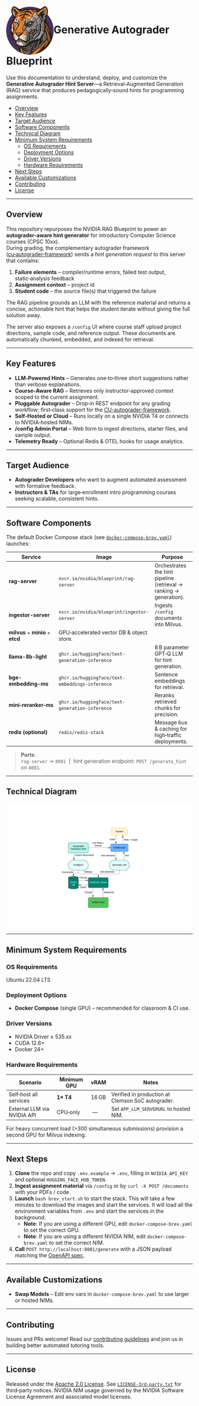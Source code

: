 <h1><img align="center" src="https://github.com/Clemson-AI-Blueprints/generative-autograder/blob/main/assets/icon.png">Generative Autograder Blueprint</h1>

Use this documentation to understand, deploy, and customize the **Generative Autograder Hint Server**—a Retrieval‑Augmented Generation (RAG) service that produces pedagogically‑sound hints for programming assignments.

- [Overview](#overview)
- [Key Features](#key-features)
- [Target Audience](#target-audience)
- [Software Components](#software-components)
- [Technical Diagram](#technical-diagram)
- [Minimum System Requirements](#minimum-system-requirements)
  - [OS Requirements](#os-requirements)
  - [Deployment Options](#deployment-options)
  - [Driver Versions](#driver-versions)
  - [Hardware Requirements](#hardware-requirements)
- [Next Steps](#next-steps)
- [Available Customizations](#available-customizations)
- [Contributing](#contributing)
- [License](#license)

---
## Overview
This repository repurposes the NVIDIA RAG Blueprint to power an **autograder‑aware hint generator** for introductory Computer Science courses (CPSC 10xx).  
During grading, the complementary autograder framework ([cu‑autograder‑framework](https://github.com/Elan456/cu-autograder-framework)) sends a *hint generation request* to this server that contains:

1. **Failure elements** – compiler/runtime errors, failed test output, static‑analysis feedback
2. **Assignment context** – project id
3. **Student code** – the source file(s) that triggered the failure

The RAG pipeline grounds an LLM with the reference material and returns a concise, actionable hint that helps the student iterate without giving the full solution away.

The server also exposes a `/config` UI where course staff upload project directions, sample code, and reference output.  These documents are automatically chunked, embedded, and indexed for retrieval.

---
## Key Features
- **LLM‑Powered Hints** – Generates one‐to‐three short suggestions rather than verbose explanations.
- **Course‑Aware RAG** – Retrieves only instructor‑approved context scoped to the current assignment.
- **Pluggable Autograder** – Drop‑in REST endpoint for any grading workflow; first‑class support for the [CU-autograder-framework](https://github.com/Elan456/cu-autograder-framework).
- **Self‑Hosted or Cloud** – Runs locally on a single NVIDIA T4 or connects to NVIDIA‑hosted NIMs.
- **/config Admin Portal** – Web form to ingest directions, starter files, and sample output.
- **Telemetry Ready** – Optional Redis & OTEL hooks for usage analytics.

---
## Target Audience
* **Autograder Developers** who want to augment automated assessment with formative feedback.
* **Instructors & TAs** for large‑enrollment intro programming courses seeking scalable, consistent hints.

---
## Software Components
The default Docker Compose stack (see [`docker-compose-brev.yaml`](./deploy/compose/docker-compose-brev.yaml)) launches:

| Service | Image | Purpose |
|---------|-------|---------|
| **rag-server** | `nvcr.io/nvidia/blueprint/rag-server` | Orchestrates the hint pipeline (retrieval → ranking → generation). |
| **ingestor-server** | `nvcr.io/nvidia/blueprint/ingestor-server` | Ingests `/config` documents into Milvus. |
| **milvus** + **minio** + **etcd** | GPU‑accelerated vector DB & object store. |
| **llama-8b-light** | `ghcr.io/huggingface/text-generation-inference` | 8 B parameter GPT‑Q LLM for hint generation. |
| **bge-embedding-ms** | `ghcr.io/huggingface/text-embeddings-inference` | Sentence embeddings for retrieval. |
| **mini‑reranker‑ms** | `ghcr.io/huggingface/text-generation-inference` | Reranks retrieved chunks for precision. |
| **redis (optional)** | `redis/redis-stack` | Message bus & caching for high‑traffic deployments. |

> **Ports**:  
> `rag-server` → `8081`  |  hint generation endpoint: `POST /generate_hint` on `8081`.

---
## Technical Diagram

![Technical Diagram](docs/autohinter_diagram.png)

---
## Minimum System Requirements
### OS Requirements
Ubuntu 22.04 LTS

### Deployment Options
- **Docker Compose** (single GPU) – recommended for classroom & CI use.

### Driver Versions
- NVIDIA Driver ≥ 535.xx  
- CUDA 12.6+  
- Docker 24+

### Hardware Requirements
| Scenario | Minimum GPU | vRAM | Notes |
|----------|-------------|------|-------|
| Self‑host all services | **1× T4** | 16 GB | Verified in production at Clemson SoC autograder. |
| External LLM via NVIDIA API | CPU‑only | — | Set `APP_LLM_SERVERURL` to hosted NIM. |

For heavy concurrent load (>300 simultaneous submissions) provision a second GPU for Milvus indexing.

---
## Next Steps
1. **Clone** the repo and copy `.env.example` → `.env`, filling in `NVIDIA_API_KEY` and optional `HUGGING_FACE_HUB_TOKEN`.
2. **Ingest assignment material** via `/config` or by `curl -X POST /documents` with your PDFs / code.
3. **Launch** `bash brev_start.sh` to start the stack.  This will take a few minutes to download the images and start the services. It will load all the environment variables from `.env` and start the services in the background.
   - **Note**: If you are using a different GPU, edit `docker-compose-brev.yaml` to set the correct GPU.
   - **Note**: If you are using a different NVIDIA NIM, edit `docker-compose-brev.yaml` to set the correct NIM.
4. **Call** `POST http://localhost:8081/generate` with a JSON payload matching the [OpenAPI spec](./docs/api/openapi.yaml).

---
## Available Customizations
- **Swap Models** – Edit env vars in `docker-compose-brev.yaml` to use larger or hosted NIMs.

---
## Contributing
Issues and PRs welcome!  Read our [contributing guidelines](./CONTRIBUTING.md) and join us in building better automated tutoring tools.

---
## License
Released under the [Apache 2.0 License](./LICENSE).  See [`LICENSE-3rd-party.txt`](./LICENSE-3rd-party.txt) for third‑party notices.  NVIDIA NIM usage governed by the NVIDIA Software License Agreement and associated model licenses.

